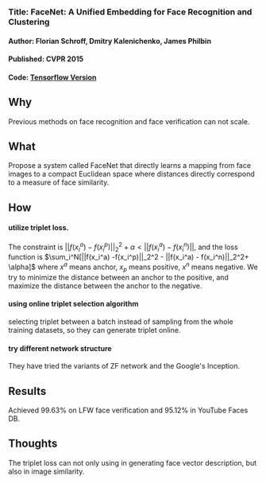 ### Title: FaceNet: A Unified Embedding for Face Recognition and Clustering

#### Author: Florian Schroff, Dmitry Kalenichenko, James Philbin

#### Published: CVPR 2015

#### Code: [Tensorflow Version](https://github.com/davidsandberg/facenet)



## Why

Previous methods on face recognition and face verification can not scale.

## What

Propose a system called FaceNet that directly learns a mapping from face images to a compact Euclidean space where distances directly correspond to a measure of face similarity.

## How

#### utilize triplet loss. 
The constraint is $|| f(x_i^a) - f(x_i^p)||_2^2 + \alpha < ||f(x_i^a) - f(x_i^n)||$, and the loss function is $\sum_i^N[||f(x_i^a) -f(x_i^p)||_2^2 - ||f(x_i^a) - f(x_i^n)||_2^2+ \alpha]$ where $x^a$ means anchor, $x_p$ means positive, $x^n$ means negative. We try to minimize the distance between an anchor to the positive, and maximize the distance between the anchor to the negative.

#### using online triplet selection algorithm

selecting triplet between a batch instead of sampling from the whole training datasets, so they can generate triplet online.

#### try different network structure

They have tried the variants of ZF network and the Google's Inception.



## Results

Achieved 99.63% on LFW face verification and 95.12% in YouTube Faces DB.

## Thoughts

The triplet loss can not only using in generating face vector description, but also in image similarity.